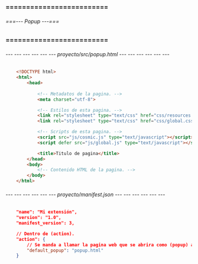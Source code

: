 ### ========================= ###
###### ===--- Popup ---=== ######
### ========================= ###

<!-- Existe la posibilidad que al hacer click al icono de la extension esta abra un popup que muestre 
una pagina HTML con la cual puede interactuar el usuario. -->

###### --- --- --- --- --- --- proyecto/src/popup.html --- --- --- --- --- --- ######

<!-- La pagina que funcionara como Popup puede tener sus propios archivos de estilos y archivos de script, 
y puede ser tan compleja como se desee. -->

```html
	<!DOCTYPE html>
	<html>
		<head>
			
			<!-- Metadatos de la pagina. -->
			<meta charset="utf-8">

			<!-- Estilos de esta pagina. -->
			<link rel="stylesheet" type="text/css" href="css/resources.css">
			<link rel="stylesheet" type="text/css" href="css/global.css">

			<!-- Scripts de esta pagina. -->
			<script src="js/cosmic.js" type="text/javascript"></script>
			<script defer src="js/global.js" type="text/javascript"></script>

			<title>Titulo de pagina</title>
		</head>
		<body>
			<!-- Contenido HTML de la pagina. -->
		</body>
	</html>
```

###### --- --- --- --- --- --- proyecto/manifest.json --- --- --- --- --- --- ######

<!-- Ahora, dentro de (action) indicamos cual sera el popup. -->

```json
	"name": "Mi extensión", 
	"version": "1.0", 
	"manifest_version": 3, 

	// Dentro de (action).
	"action": {
		// Se manda a llamar la pagina web que se abrira como (popup) al hacer click en el incono de la extension.
		"default_popup": "popup.html"
	}
```